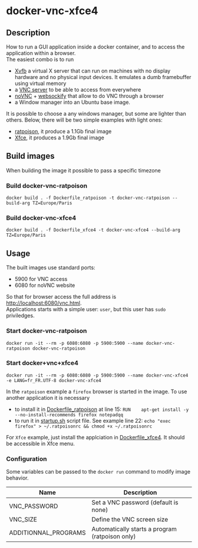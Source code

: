 # docker-vnc-xfce4

## Description

How to run a GUI application inside a docker container, and to access the application within a browser.  
The easiest combo is to run 
- [Xvfb](https://www.x.org/releases/X11R7.6/doc/man/man1/Xvfb.1.xhtml) a virtual X server that can run on machines with no display hardware and no physical input devices. It emulates a dumb framebuffer using virtual memory
- a [VNC server](https://github.com/LibVNC/x11vnc) to be able to access from everywhere
- [noVNC](https://github.com/novnc/noVNC) + [websockify](https://github.com/novnc/websockify) that allow to do VNC through a browser
- a Window manager
into an Ubuntu base image.

It is possible to choose a any windows manager, but some are lighter than others. Below, there will be two simple examples with light ones:
- [ratpoison](http://www.nongnu.org/ratpoison/), it produce a 1.1Gb final image
- [Xfce](https://www.xfce.org/), it produces a 1.9Gb final image

## Build images

When building the image it possible to pass a specific timezone

### Build docker-vnc-ratpoison

    docker build . -f Dockerfile_ratpoison -t docker-vnc-ratpoison --build-arg TZ=Europe/Paris

### Build docker-vnc-xfce4

    docker build . -f Dockerfile_xfce4 -t docker-vnc-xfce4 --build-arg TZ=Europe/Paris

## Usage

The built images use standard ports:
- 5900 for VNC access
- 6080 for noVNC website

So that for browser access the full address is [http://localhost:6080/vnc.html](http://localhost:6080/vnc.html).  
Applications starts with a simple user: `user`, but this user has `sudo` priviledges.  

### Start docker-vnc-ratpoison

    docker run -it --rm -p 6080:6080 -p 5900:5900 --name docker-vnc-ratpoison docker-vnc-ratpoison

### Start docker+vnc+xfce4

    docker run -it --rm -p 6080:6080 -p 5900:5900 --name docker-vnc-xfce4 -e LANG=fr_FR.UTF-8 docker-vnc-xfce4

In the `ratpoison` example a `firefox` browser is started in the image. To use another application it is necessary 

- to install it in [Dockerfile_ratpoison](Dockerfile_ratpoison) at line 15: `RUN	apt-get install -y --no-install-recommends firefox notepadqq`
- to run it in [startup.sh](startup.sh) script file. See example line 22: `echo "exec firefox" > ~/.ratpoisonrc && chmod +x ~/.ratpoisonrc`

For `Xfce` example, just install the applciation in [Dockerfile_xfce4](Dockerfile_xfce4). It should be accessible in Xfce menu.

### Configuration

Some variables can be passed to the `docker run` command to modify image behavior.

| Name                 | Description                                     |
| -------------------- | ------------------------------------------------|
| VNC_PASSWORD         | Set a VNC password (default is none)            |
| VNC_SIZE             | Define the VNC screen size                      |
| ADDITIONNAL_PROGRAMS | Automatically starts a program (ratpoison only) |